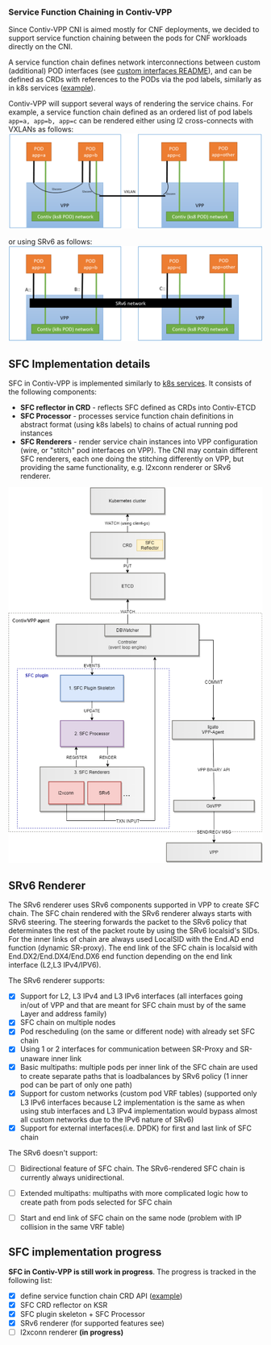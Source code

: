 ### Service Function Chaining in Contiv-VPP

Since Contiv-VPP CNI is aimed mostly for CNF deployments, we decided to support
service function chaining between the pods for CNF workloads directly on the CNI. 

A service function chain defines network interconnections between custom (additional) POD interfaces 
(see [custom interfaces README](../operation/CUSTOM_POD_INTERFACES.md)), and can be defined
as CRDs with references to the PODs via the pod labels, similarly as in k8s services
([example](../../k8s/crd/service-function-chain.yaml)).

Contiv-VPP will support several ways of rendering the service chains. For example,
a service function chain defined as an ordered list of pod labels `app=a, app=b, app=c`
can be rendered either using l2 cross-connects with VXLANs as follows:
![SFC Plugin](sfc/SFC1.png)

or using SRv6 as follows:
![SFC Plugin](sfc/SFC2.png)

## SFC Implementation details
SFC in Contiv-VPP is implemented similarly to [k8s services](SERVICES.md). It consists of
the following components:

 - **SFC reflector in CRD** - reflects SFC defined as CRDs into Contiv-ETCD
 - **SFC Processor** - processes service function chain definitions in abstract format
 (using k8s labels) to chains of actual running pod instances
 - **SFC Renderers** - render service chain instances into VPP configuration (wire,
 or "stitch" pod interfaces on VPP). The CNI may contain different SFC renderers,
 each one doing the stitching differently on VPP, but providing the same functionality,
 e.g. l2xconn renderer or SRv6 renderer.
 

![SFC Plugin](sfc/SFC-plugin-layers.png)


## SRv6 Renderer
The SRv6 renderer uses SRv6 components supported in VPP to create SFC chain. The SFC chain
rendered with the SRv6 renderer always starts with SRv6 steering. The steering forwards the packet 
to the SRv6 policy that determinates the rest of the packet route by using the SRv6 localsid's SIDs. 
For the inner links of chain are always used LocalSID with the End.AD end function (dynamic SR-proxy).
The end link of the SFC chain is localsid with End.DX2/End.DX4/End.DX6 end function depending on the 
end link interface (L2,L3 IPv4/IPV6).

The SRv6 renderer supports:
- [x] Support for L2, L3 IPv4 and L3 IPv6 interfaces (all interfaces going in/out of VPP and that are 
meant for SFC chain must by of the same Layer and address family)    
- [x] SFC chain on multiple nodes
- [x] Pod rescheduling (on the same or different node) with already set SFC chain
- [x] Using 1 or 2 interfaces for communication between SR-Proxy and SR-unaware inner link
- [x] Basic multipaths: multiple pods per inner link of the SFC chain are used to create separate 
paths that is loadbalances by SRv6 policy (1 inner pod can be part of only one path)   
- [x] Support for custom networks (custom pod VRF tables) (supported only L3 IPv6 interfaces because 
L2 implementation is the same as when using stub interfaces and L3 IPv4 implementation would bypass 
almost all custom networks due to the IPv6 nature of SRv6)
- [x] Support for external interfaces(i.e. DPDK) for first and last link of SFC chain       

The SRv6 doesn't support:
- [ ] Bidirectional feature of SFC chain. The SRv6-rendered SFC chain is currently always unidirectional. 
- [ ] Extended multipaths: multipaths with more complicated logic how to create path from pods 
selected for SFC chain
- [ ] Start and end link of SFC chain on the same node (problem with IP collision in the same VRF table)



## SFC implementation progress
**SFC in Contiv-VPP is still work in progress**. The progress is tracked in the following list:

- [X] define service function chain CRD API ([example](../../k8s/crd/servicefunctionchain.yaml))
- [x] SFC CRD reflector on KSR 
- [x] SFC plugin skeleton + SFC Processor
- [x] SRv6 renderer (for supported features see)
- [ ] l2xconn renderer **(in progress)**
